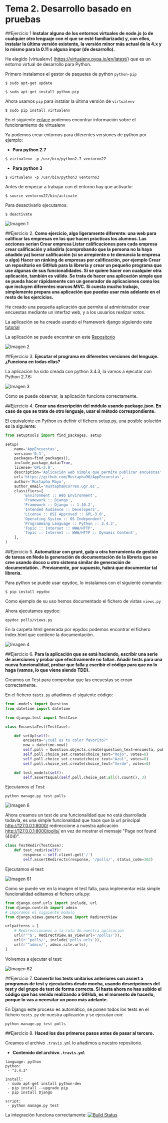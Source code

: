 # Tema 2. Desarrollo basado en pruebas

##Ejercicio 1
**Instalar alguno de los entornos virtuales de node.js (o de cualquier otro lenguaje con el que se esté familiarizado) y, con ellos, instalar la última versión existente, la versión minor más actual de la 4.x y lo mismo para la 0.11 o alguna impar (de desarrollo).**

He elegido [virtualenv] (https://virtualenv.pypa.io/en/latest/) que es un entorno virtual de desarrollo para Python.

Primero instalamos el gestor de paquetes de python ``python-pip``

``$ sudo apt-get update``

``$ sudo apt-get install python-pip``

Ahora usamos ``pip`` para instalar la última versión de ``virtualenv``

``$ sudo pip install virtualenv``

En el siguiente [enlace](http://docs.python-guide.org/en/latest/dev/virtualenvs/) podemos encontrar información sobre el funcionamiento de virtualenv 

Ya podemos crear entornos para diferentes versiones de python por ejemplo:

* **Para python 2.7**

``$ virtualenv -p /usr/bin/python2.7 ventorno27``

* **Para python 3**

``$ virtualenv -p /usr/bin/python3 ventorno3``

Antes de empezar a trabajar con el entorno hay que activarlo:

``$ source ventorno27/bin/activate``

Para desactivarlo ejecutamos:

``$ deactivate``

![Imagen 1](http://i1210.photobucket.com/albums/cc420/mj4ever001/cap1tema2.png)


##Ejercicio 2.
**Como ejercicio, algo ligeramente diferente: una web para calificar las empresas en las que hacen prácticas los alumnos. Las acciones serían Crear empresa Listar calificaciones para cada empresa crear calificación y añadirla (comprobando que la persona no la haya añadido ya) borrar calificación (si se arrepiente o te denuncia la empresa o algo) Hacer un ránking de empresas por calificación, por ejemplo Crear un repositorio en GitHub para la librería y crear un pequeño programa que use algunas de sus funcionalidades. Si se quiere hacer con cualquier otra aplicación, también es válido. Se trata de hacer una aplicación simple que se pueda hacer rápidamente con un generador de aplicaciones como los que incluyen diferentes marcos MVC. Si cuesta mucho trabajo, simplemente prepara una aplicación que puedas usar más adelante en el resto de los ejercicios.**

He creado una pequeña aplicación que permite al administrador crear encuestas mediante un interfaz web, y a los usuarios realizar votos.

La aplicación se ha creado usando el framework django siguiendo este [tutorial](https://docs.djangoproject.com/en/1.10/intro/tutorial01/)

La aplicación se puede encontrar en este [Repositorio](https://github.com/Mustapha90/AppEncuestas)

![Imagen 2](http://i1210.photobucket.com/albums/cc420/mj4ever001/appencuestas.png)


##Ejercicio 3.
**Ejecutar el programa en diferentes versiones del lenguaje. ¿Funciona en todas ellas?**

La aplicación ha sido creada con python 3.4.3, la vamos a ejecutar con Python 2.7.6:

![Imagen 3](http://i1210.photobucket.com/albums/cc420/mj4ever001/imagen3.png)

Como se puede observar, la aplicación funciona correctamente.

##Ejercicio 4.
**Crear una descripción del módulo usando package.json. En caso de que se trate de otro lenguaje, usar el método correspondiente.**

El equivalente en Python es definir el fichero setup.py, una posible solución es la siguiente:

```python
from setuptools import find_packages, setup

setup(
    name='AppEncuestas',
    version='0.1',
    packages=find_packages(),
    include_package_data=True,
    license='GPL-3.0',
    description='Aplicación web simple que permite publicar encuestas',
    url='https://github.com/Mustapha90/AppEncuestas',
    author='Mustapha Mayo',
    author_email='mustapha@correo.ugr.es',
    classifiers=[
        'Environment :: Web Environment',
        'Framework :: Django',
        'Framework :: Django :: 1.10.2',  
        'Intended Audience :: Developers',
        'License :: OSI Approved :: GPL-3.0', 
        'Operating System :: OS Independent',
        'Programming Language :: Python :: 3.4.3',
        'Topic :: Internet :: WWW/HTTP',
        'Topic :: Internet :: WWW/HTTP :: Dynamic Content',
    ],
)
```

##Ejercicio 5.
**Automatizar con grunt, gulp u otra herramienta de gestión de tareas en Node la generación de documentación de la librería que se cree usando docco u otro sistema similar de generación de documentatión. . Previamente, por supuesto, habrá que documentar tal librería.**

Para python se puede usar epydoc, lo instalamos con el siguiente comando:

``$ pip install epydoc``

Como ejemplo de su uso hemos documentado el fichero de vistas ``views.py``

Ahora ejecutamos epydoc:

``epydoc polls/views.py``

En la carpeta html generada por epydoc podemos encontrar el fichero index.html que contiene la documentación.

![Imagen 4](http://i1210.photobucket.com/albums/cc420/mj4ever001/imagen4.png)


##Ejercicio 6.
**Para la aplicación que se está haciendo, escribir una serie de aserciones y probar que efectivamente no fallan. Añadir tests para una nueva funcionalidad, probar que falla y escribir el código para que no lo haga (vamos, lo que viene siendo TDD).**

Creamos un Test para comprobar que las encuestas se crean correctamente.

En el fichero ``tests.py`` añadimos el siguiente código:

```python
from .models import Question
from datetime import datetime

from django.test import TestCase

class EncuestaTest(TestCase):

    def setUp(self):
        encuesta="¿cuál es tu color favorito?"
        now = datetime.now()
        self.poll = Question.objects.create(question_text=encuesta, pub_date=now)
        self.poll.choice_set.create(choice_text="Rojo", votes=0)
        self.poll.choice_set.create(choice_text="Azul", votes=0)
        self.poll.choice_set.create(choice_text="Verde", votes=0)

    def test_models(self):
        self.assertEqual(self.poll.choice_set.all().count(), 3)
```

Ejecutamos el Test:

``python manage.py test polls``

![Imagen 6](http://i1210.photobucket.com/albums/cc420/mj4ever001/imagen6.png)

Ahora creamos un test de una funcionalidad que no está dsarrollada todavía, es una simple funcionalidad que hace que la url principal http://127.0.0.1:8000/ redireccione a nuestra aplicación http://127.0.0.1:8000/polls/ en vez de mostrar el mensaje "Page not found (404)".

```python
class TestRedir(TestCase):
    def test_redir(self):
        response = self.client.get('/')
        self.assertRedirects(response, '/polls/', status_code=302)
```

Ejecutamos el test:

![Imagen 61](http://i1210.photobucket.com/albums/cc420/mj4ever001/imagen61.png)

Como se puede ver en la imagen el test falla, para implementar esta simple funcionalidad editamos el fichero urls.py:

```python
from django.conf.urls import include, url
from django.contrib import admin
# imporamos el siguiente modulo
from django.views.generic.base import RedirectView

urlpatterns = [
	# Redireccionamos a la ruta de nuestra aplicación
    url(r'^$', RedirectView.as_view(url='/polls/')),
    url(r'^polls/', include('polls.urls')),
    url(r'^admin/', admin.site.urls),
]
```

Volvemos a ejecutar el test:

![Imagen 62](http://i1210.photobucket.com/albums/cc420/mj4ever001/imagen62.png)

##Ejercicio 7.
**Convertir los tests unitarios anteriores con assert a programas de test y ejecutarlos desde mocha, usando descripciones del test y del grupo de test de forma correcta. Si hasta ahora no has subido el código que has venido realizando a GitHub, es el momento de hacerlo, porque lo vas a necesitar un poco más adelante.**

En Django este proceso es automático, se ponen todos los tests en el fichero ``tests.py`` de nuestra aplicación y se ejecutan con:

``python manage.py test polls``


##Ejercicio 8.
**Haced los dos primeros pasos antes de pasar al tercero.**

Creamos el archivo ``.travis.yml`` lo añadimos a nuestro repositorio.

* **Contenido del archivo ``.travis.yml``**

```
language: python
python:
 - "3.4.3"

install:
 - sudo apt-get install python-dev
 - pip install --upgrade pip
 - pip install Django

script:
 - python manage.py test 
```

La integración funciona correctamente:
[![Build Status](https://travis-ci.org/Mustapha90/AppEncuestas.svg?branch=master)](https://travis-ci.org/Mustapha90/AppEncuestas)



